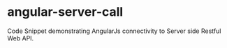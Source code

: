 # angular-server-call

Code Snippet demonstrating AngularJs connectivity to Server side Restful Web API.
